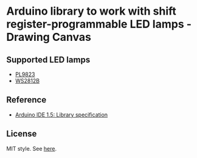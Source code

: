 # Arduino library to work with shift register-programmable LED lamps - Drawing Canvas

## Supported LED lamps

* [PL9823](http://www.led-genial.de/mediafiles//Sonstiges/PL9823.pdf)
* [WS2812B](https://www.adafruit.com/datasheets/WS2812B.pdf)

## Reference

* [Arduino IDE 1.5: Library specification](https://github.com/arduino/Arduino/wiki/Arduino-IDE-1.5:-Library-specification)

## License

MIT style. See [here](./LICENSE).
